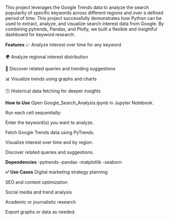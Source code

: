 This project leverages the Google Trends data to analyze the search popularity of specific keywords across different regions and over a defined period of time. 
This project successfully demonstrates how Python can be used to extract, analyze, and visualize search interest data from Google.
By combining pytrends, Pandas, and Plotly, we built a flexible and insightful dashboard for keyword research.

**Features**
📈 Analyze interest over time for any keyword

🌍 Analyze regional interest distribution

🧠 Discover related queries and trending suggestions

📊 Visualize trends using graphs and charts

🕒 Historical data fetching for deeper insights

 **How to Use**
Open Google_Search_Analysis.ipynb in Jupyter Notebook.

Run each cell sequentially:

Enter the keyword(s) you want to analyze.

Fetch Google Trends data using PyTrends.

Visualize interest over time and by region.

Discover related queries and suggestions.

**Dependencies**
-pytrends
-pandas
-matplotlib
-seaborn

**✅ Use Cases**
Digital marketing strategy planning

SEO and content optimization

Social media and trend analysis

Academic or journalistic research


Export graphs or data as needed.

